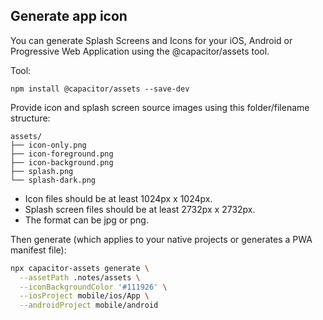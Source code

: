 ## Generate app icon

You can generate Splash Screens and Icons for your iOS, Android or Progressive Web Application using the @capacitor/assets tool.

Tool:

```
npm install @capacitor/assets --save-dev
```

Provide icon and splash screen source images using this folder/filename structure:

```
assets/
├── icon-only.png
├── icon-foreground.png
├── icon-background.png
├── splash.png
└── splash-dark.png
```

- Icon files should be at least 1024px x 1024px.
- Splash screen files should be at least 2732px x 2732px.
- The format can be jpg or png.

Then generate (which applies to your native projects or generates a PWA manifest file):

```bash
npx capacitor-assets generate \
  --assetPath .notes/assets \
  --iconBackgroundColor '#111926' \
  --iosProject mobile/ios/App \
  --androidProject mobile/android
```
